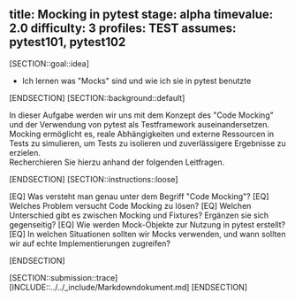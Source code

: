 title: Mocking in pytest
stage: alpha
timevalue: 2.0
difficulty: 3
profiles: TEST
assumes: pytest101, pytest102
---
[SECTION::goal::idea]

- Ich lernen was "Mocks" sind und wie ich sie in pytest benutzte

[ENDSECTION]
[SECTION::background::default]

In dieser Aufgabe werden wir uns mit dem Konzept des "Code Mocking" und der Verwendung von pytest
als Testframework auseinandersetzen.
Mocking ermöglicht es, reale Abhängigkeiten und externe Ressourcen in Tests zu simulieren, um Tests
zu isolieren und zuverlässigere Ergebnisse zu erzielen.  
Recherchieren Sie hierzu anhand der folgenden Leitfragen.

[ENDSECTION]
[SECTION::instructions::loose]

[EQ] Was versteht man genau unter dem Begriff "Code Mocking"?
[EQ] Welches Problem versucht Code Mocking zu lösen?
[EQ] Welchen Unterschied gibt es zwischen Mocking und Fixtures?
   Ergänzen sie sich gegenseitig?
[EQ] Wie werden Mock-Objekte zur Nutzung in pytest erstellt?
[EQ] In welchen Situationen sollten wir Mocks verwenden, und wann sollten wir auf echte
   Implementierungen zugreifen?

[ENDSECTION]

[SECTION::submission::trace]
[INCLUDE::../../_include/Markdowndokument.md]
[ENDSECTION]
